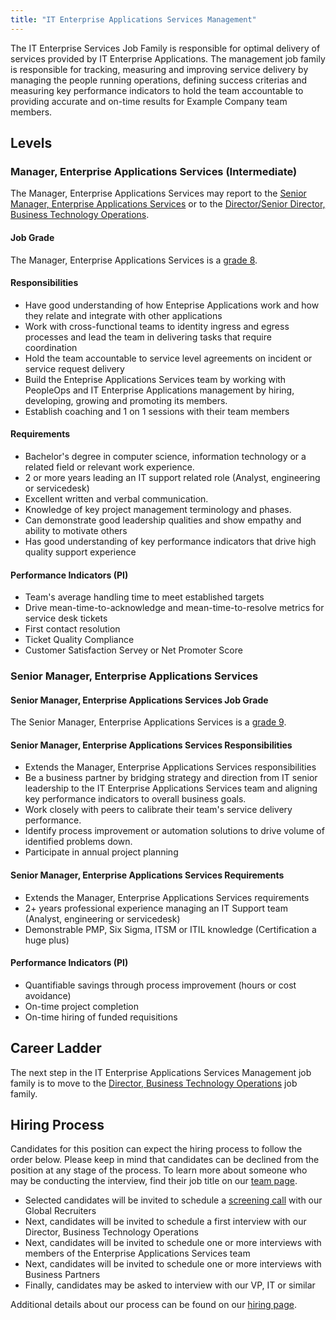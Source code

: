 ```yaml
---
title: "IT Enterprise Applications Services Management"
---
```


The IT Enterprise Services Job Family is responsible for optimal delivery of services provided by IT Enterprise Applications. The management job family is responsible for tracking, measuring and improving service delivery by managing the people running operations, defining success criterias and measuring key performance indicators to hold the team accountable to providing accurate and on-time results for Example Company team members.

## Levels

### Manager, Enterprise Applications Services (Intermediate)

The Manager, Enterprise Applications Services may report to the [Senior Manager, Enterprise Applications Services](/job-families/finance/it-entapps-services/#senior-manager-data) or to the [Director/Senior Director, Business Technology Operations](/job-families/finance/director-bt-operations).

#### Job Grade

The Manager, Enterprise Applications Services is a [grade 8](/handbook/total-rewards/compensation/compensation-calculator/#example_company-job-grades).

#### Responsibilities

- Have good understanding of how Enteprise Applications work and how they relate and integrate with other applications
- Work with cross-functional teams to identity ingress and egress processes and lead the team in delivering tasks that require coordination
- Hold the team accountable to service level agreements on incident or service request delivery
- Build the Enteprise Applications Services team by working with PeopleOps and IT Enterprise Applications management by hiring, developing, growing and promoting its members.
- Establish coaching and 1 on 1 sessions with their team members

#### Requirements

- Bachelor's degree in computer science, information technology or a related field or relevant work experience.
- 2 or more years leading an IT support related role (Analyst, engineering or servicedesk)
- Excellent written and verbal communication.
- Knowledge of key project management terminology and phases.
- Can demonstrate good leadership qualities and show empathy and ability to motivate others
- Has good understanding of key performance indicators that drive high quality support experience

#### Performance Indicators (PI)

- Team's average handling time to meet established targets
- Drive mean-time-to-acknowledge and mean-time-to-resolve metrics for service desk tickets
- First contact resolution
- Ticket Quality Compliance
- Customer Satisfaction Servey or Net Promoter Score

### Senior Manager, Enterprise Applications Services

#### Senior Manager, Enterprise Applications Services Job Grade

The Senior Manager, Enterprise Applications Services is a [grade 9](/handbook/total-rewards/compensation/compensation-calculator/#example_company-job-grades).

#### Senior Manager, Enterprise Applications Services Responsibilities

- Extends the Manager, Enterprise Applications Services responsibilities
- Be a business partner by bridging strategy and direction from IT senior leadership to the IT Enterprise Applications Services team and aligning key performance indicators to overall business goals.
- Work closely with peers to calibrate their team's service delivery performance.
- Identify process improvement or automation solutions to drive volume of identified problems down.
- Participate in annual project planning

#### Senior Manager, Enterprise Applications Services Requirements

- Extends the Manager, Enterprise Applications Services requirements
- 2+ years professional experience managing an IT Support team (Analyst, engineering or servicedesk)
- Demonstrable PMP, Six Sigma, ITSM or ITIL knowledge (Certification a huge plus)

#### Performance Indicators (PI)

- Quantifiable savings through process improvement (hours or cost avoidance)
- On-time project completion
- On-time hiring of funded requisitions

## Career Ladder

The next step in the IT Enterprise Applications Services Management job family is to move to the [Director, Business Technology Operations](/job-families/finance/director-bt-operations) job family.

## Hiring Process

Candidates for this position can expect the hiring process to follow the order below. Please keep in mind that candidates can be declined from the position at any stage of the process. To learn more about someone who may be conducting the interview, find their job title on our [team page](/handbook/company/team/).

- Selected candidates will be invited to schedule a [screening call](/handbook/hiring/#screening-call) with our Global Recruiters
- Next, candidates will be invited to schedule a first interview with our Director, Business Technology Operations
- Next, candidates will be invited to schedule one or more interviews with members of the Enterprise Applications Services team
- Next, candidates will be invited to schedule one or more interviews with Business Partners
- Finally, candidates may be asked to interview with our VP, IT or similar

Additional details about our process can be found on our [hiring page](/handbook/hiring/).
